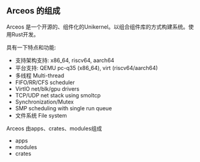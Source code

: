 ## Arceos 的组成

Arceos 是一个开源的、组件化的Unikernel。以组合组件库的方式构建系统。使用Rust开发。

具有一下特点和功能:
-  支持架构支持: x86_64, riscv64, aarch64
-  平台支持: QEMU pc-q35 (x86_64), virt (riscv64/aarch64)
-  多线程 Multi-thread
-  FIFO/RR/CFS scheduler
-  VirtIO net/blk/gpu drivers
-  TCP/UDP net stack using smoltcp
-  Synchronization/Mutex
-  SMP scheduling with single run queue
-  文件系统 File system

Arceos 由apps、crates、modules组成

- apps 
- modules
- crates
